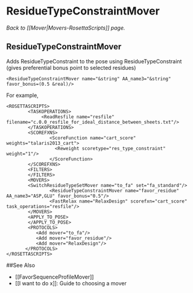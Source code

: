 # ResidueTypeConstraintMover
*Back to [[Mover|Movers-RosettaScripts]] page.*
## ResidueTypeConstraintMover

Adds ResidueTypeConstraint to the pose using ResidueTypeConstraint
(gives preferential bonus point to selected residues)

```
<ResidueTypeConstraintMover name="&string" AA_name3="&string" favor_bonus=(0.5 &real)/>
```

For example,

```
<ROSETTASCRIPTS>
        <TASKOPERATIONS>
             <ReadResfile name="resfile" filename="c.0.0_resfile_for_ideal_distance_between_sheets.txt"/>
        </TASKOPERATIONS>
        <SCOREFXNS>
                <ScoreFunction name="cart_score" weights="talaris2013_cart">
                  <Reweight scoretype="res_type_constraint" weight="1"/>
                </ScoreFunction>
        </SCOREFXNS>
        <FILTERS>
        </FILTERS>
        <MOVERS>
		<SwitchResidueTypeSetMover name="to_fa" set="fa_standard"/>
                <ResidueTypeConstraintMover name="favor_residue" AA_name3="ASP,GLU" favor_bonus="0.5"/>
                <FastRelax name="RelaxDesign" scorefxn="cart_score" task_operations="resfile"/>
        </MOVERS>
        <APPLY_TO_POSE>
        </APPLY_TO_POSE>
        <PROTOCOLS>
           <Add mover="to_fa"/>
           <Add mover="favor_residue"/>
           <Add mover="RelaxDesign"/>
       </PROTOCOLS>
</ROSETTASCRIPTS>
```


##See Also

* [[FavorSequenceProfileMover]]
* [[I want to do x]]: Guide to choosing a mover

